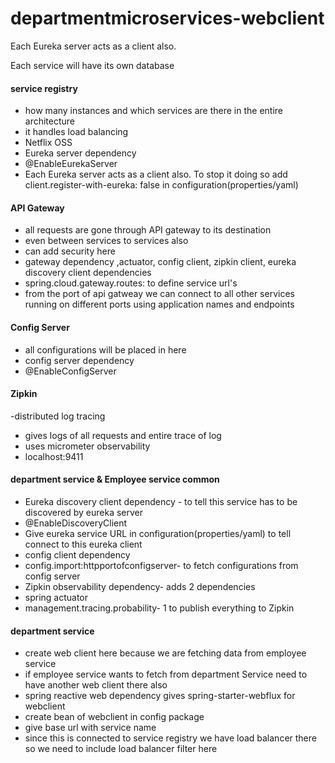 # departmentmicroservices-webclient
Each Eureka server acts as a client also.

Each service will have its own database

#### service registry
- how many instances and which services are there in the entire architecture
- it handles load balancing 
- Netflix OSS
- Eureka server dependency
- @EnableEurekaServer
- Each Eureka server acts as a client also. To stop it doing so add client.register-with-eureka: false in configuration(properties/yaml)            
#### API Gateway
- all requests are gone through API gateway to its destination
- even between services to services also
- can add security here
- gateway dependency ,actuator, config client, zipkin client, eureka discovery client dependencies
- spring.cloud.gateway.routes: to define service url's
- from the port of api gatweay we can connect to all other services running on different ports using application names and endpoints

#### Config Server
- all configurations will be placed in here
- config server dependency
- @EnableConfigServer

#### Zipkin
-distributed log tracing
- gives logs of all requests and entire trace of log
- uses micrometer observability
- localhost:9411

#### department service & Employee service common
- Eureka discovery client dependency - to tell this service has to be discovered by eureka server
- @EnableDiscoveryClient
- Give eureka service URL in configuration(properties/yaml) to tell connect to this eureka client
- config client dependency
- config.import:httpportofconfigserver- to fetch configurations from config server
- Zipkin observability dependency- adds 2 dependencies 
- spring actuator
- management.tracing.probability- 1 to publish everything to Zipkin

#### department service 
- create web client here because we are fetching data from employee service
- if employee service wants to fetch from department Service need to have another web client there also
- spring reactive web dependency gives spring-starter-webflux for webclient
- create bean of webclient in config package
- give base url with service name
- since this is connected to service registry we have load balancer there so we need to include load balancer filter here
  
